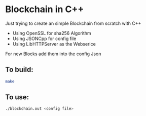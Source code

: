 # Blockchain in C++

Just trying to create an simple Blockchain from scratch with C++

- Using OpenSSL for sha256 Algorithm
- Using JSONCpp for config file
- Using LibHTTPServer as the Webserice

For new Blocks add them into the config Json

## To build:

```bash
make
```

## To use:

```bash
./blockchain.out <config file>
```
